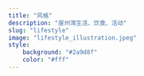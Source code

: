 ```yaml
---
title: "风格"
description: "崖州湾生活、饮食、活动"
slug: "lifestyle"
image: "lifestyle_illustration.jpeg"
style:
    background: "#2a9d8f"
    color: "#fff"
---
```

